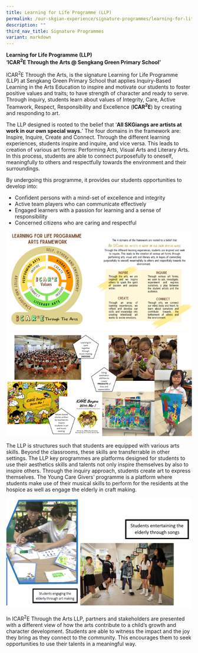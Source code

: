 ```yaml
---
title: Learning for Life Programme (LLP)
permalink: /our-skgian-experience/signature-programmes/learning-for-life-programme-llp/
description: ""
third_nav_title: Signature Programmes
variant: markdown
---
```

<p><strong>Learning for Life Programme (LLP)<br> ‘ICAR<sup>2</sup>E Through the Arts @ Sengkang Green Primary School’</strong></p>
<p>ICAR<sup>2</sup>E Through the Arts, is the signature Learning for Life Programme (LLP) at Sengkang Green Primary School that applies Inquiry-Based Learning in the Arts Education to inspire and motivate our students to foster positive values and traits; to have strength of character and ready to serve. Through inquiry, students learn about values of Integrity, Care, Active Teamwork, Respect, Responsibility and Excellence (<strong>ICAR<sup>2</sup>E</strong>) by creating and responding to art.</p>
<p>The LLP designed is rooted to the belief that ‘<strong>All SKGiangs are artists at work in our own special ways.</strong>’ The four domains in the framework are: Inspire, Inquire, Create and Connect. Through the different learning experiences, students inspire and inquire, and vice versa. This leads to creation of various art forms: Performing Arts, Visual Arts and Literary Arts. In this process, students are able to connect purposefully to oneself, meaningfully to others and respectfully towards the environment and their surroundings.</p>

<p>By undergoing this programme, it provides our students opportunities to develop into:</p>
<ul>
<li>Confident persons with a mind-set of excellence and integrity</li>
<li>Active team players who can communicate effectively</li>
<li>Engaged learners with a passion for learning and a sense of responsibility</li>
<li>Concerned citizens who are caring and respectful</li>
</ul>
<img alt="" src="/images/llp001.PNG"><br>
<img alt="" src="/images/llp1.png">
<p>The LLP is structures such that students are equipped with various arts skills. Beyond the classrooms, these skills are transferrable in other settings. The LLP key programmes are platforms designed for students to use their aesthetics skills and talents not only inspire themselves by also to inspire others. Through the inquiry approach, students create art to express themselves. The Young Care Givers’ programme is a platform where students make use of their musical skills to perform for the residents at the hospice as well as engage the elderly in craft making.</p>

<img alt="" src="/images/llp2.png">

<p>In ICAR<sup>2</sup>E Through the Arts LLP,&nbsp;partners and stakeholders are presented with a different view of how the arts contribute to a child’s growth and character development. Students are able to witness the impact and the joy they bring as they connect to the community. This encourages them to seek opportunities to use their talents in a meaningful way.</p>